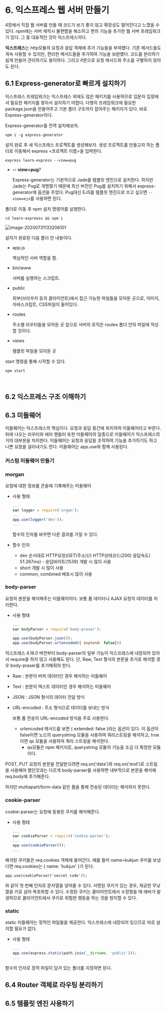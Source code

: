 # 6. 익스프레스 웹 서버 만들기

4장에서 직접 웹 서버를 만들 때 코드가 보기 좋지 않고 확장성도 떨어진다고 느꼈을 수 있다.
npm에는 서버 제작시 불편함을 해소하고 편의 기능을 추가한 웹 서버 프레임워크가 있다. 그 중 대표적인 것이 익스프레스이다.

**익스프레스**는 http모듈의 요청과 응답 객체에 추가 기능들을 부여했다. 기존 메서드들도 게속 사용할 수 있지만, 편리한 메서드들을 추가하여 기능을 보완했다. 코드를 분리하기 쉽게 만들어 관리하기도 용이하다. 그리고 if문으로 요청 메서드와 주소를 구별하지 않아도 된다.

## 6.1 Express-generator로 빠르게 설치하기

익스프레스 프레임워크는 익스프레스 외에도 많은 패키지를 사용하므로 입문자 입장에서 필요한 패키지를 찾아서 설치하기 어렵다. 다행히 프레임워크에 필요한 package.json을 만들어주고 기본 폴더 구조까지 잡아주는 패키지가 있다. 바로 Express-generator이다.

Express-generator를 전역 설치해보자.

```Consol
npm i -g express-generator
```

설치 완료 후 새 익스프레스 프로젝트를 생성해보자. 생성 프로젝트를 만들고자 하는 폴더로 이동해서 express <프로젝트 이름>을 입력한다.

```consol
express learn-express --view=pug
```

* **-- view=pug**?

  Express-generator는 기본적으로 Jade를 템플릿 엔진으로 설치한다. 하지만 Jade는 Pug로 개명했기 때문에 최신 버전인 Pug를 설치하기 위해서 express-generator에 옵션을 주었다.
  Pug대신 EJS를 템플릿 엔진으로 쓰고 싶으면 `--view=ejs`를 사용하면 된다.

폴더로 이동 후 npm 설치 명령어를 실행한다.

```consol
cd learn-exprewss && npm i
```

![image-20200731133206101](C:\Users\klop0\AppData\Roaming\Typora\typora-user-images\image-20200731133206101.png)

설치가 완료된 다음 폴더 안 내용이다.

* app.js

  핵심적인 서버 역할을 함.

* bin/www

  서버를 실행하는 스크립트.

* public

  외부(브라우저 등의 클라이언트)에서 접근 가능한 파일들을 모아둔 곳으로, 이미지, 자바스크립트, CSS파일이 들어있다.

* routes

  주소별 라우터들을 모아둔 곳
  앞으로 서버의 로직은 routes 폴더 안의 파일에 작성할 것이다.

* views

  템플릿 파일을 모아둔 곳

start 명령을 통해 시작할 수 있다.

```consol
npm start
```

<br>

## 6.2 익스프레스 구조 이해하기

 

## 6.3 미들웨어

미들웨어는 익스프레스의 핵심이다. 요청과 응답 중간에 위치하여 미들웨어라고 부른다.
뒤에 나오는 라우터와 에러 핸들러 또한 미들웨어의 일종으로 미들웨어가 익스프레스의 거의 대부분을 차지한다.
미들웨어는 요청과 응답을 조작하여 기능을 추가하기도 하고 나쁜 요청을 걸러내기도 한다. 미들웨어는 app.use와 함께 사용된다.

### 커스텀 미들웨어 만들기

### morgan

요청에 대한 정보를 콘솔에 기록해주는 미들웨어

* 사용 형태

  ```javascript
  ...
  var logger = require('organ');
  ...
  app.use(logger('dev'));
  ...
  ```

  함수의 인자를 바꾸면 다른 결과를 가질 수 있다.

* 함수 인자

  * dev
    순서대로 HTTP요청(GET)주소)(/) HTTP상태코드(200) 응답속도( 51.267ms) - 응답바이트(1539)
    개발 시 많이 사용
  * short
    개발 시 많이 사용
  * common, combined
    배포시 많이 사용

### body-parser

요청의 본문을 해석해주는 미들웨어이다. 보통 폼 데이터나 AJAX 요청의 데이터를 처리한다.

* 사용 형태

  ```javascript
  ...
  var bodyParser = require('body-praser');
  ...
  app.use(bodyParser.json());
  app.use(bodyParser.urlencoded({ exptend: false}))
  ```

익스프레스 4.16.0 버전부터 body-parser의 일부 기능이 익스프레스에 내장되어 있어서 require을 하지 않고 사용해도 된다.
단, Raw, Text 형식의 본문을 추가로 해석할 경우 body-praser를 추가해줘야 한다.

* Raw
  : 본문이 버퍼 데이터인 경우 해석하는 미들웨어

* Text
  : 본문이 텍스트 데이터인 경우 해석하는 미들웨어

* JSON
  : JSON 형식의 데이터 전달 방식

* URL-encoded
  : 주소 형식으로 데이터를 보내는 방식

  보통 폼 전송이 URL-encoded 방식을 주로 사용한다.

  * urlencoded 메서드를 보면 { extended: false }라는 옵션이 있다. 이 옵션이 false이면 노드의 querystring 모듈을 사용하여 쿼리스트링을 해석하고, true이면 qs 모듈을 사용하여 쿼리 스트링을 해석한다.
    * qs모듈은 npm 패키지로, querystring 모듈의 기능을 조금 더 확장한 모듈이다.

POST, PUT 요청의 본문을 전달받으려면 req.on('data')와 req.on('end')로 스트림을 사용해야 했던것과는 다르게 body-parser를 사용하면 내부적으로 본문을 해석해 req.body에  추가해준다.

하지만 multiapart/form-data 같은 폼을 통해 전송된 데이터는 해석하지 못한다.

### cookie-parser

cookie-parser는 요청에 동봉된 쿠키를 해석해준다.

* 사용 형태

  ```javascript
  ...
  var cookieParser = require('cookie-parser');
  ...
  app.use(cookieParser());
  ...
  ```

해석된 쿠키들은 req.cookies 객체에 들어간다. 예를 들어 name=kukjun 쿠키를 보냈다면 req.cookies는 { name: 'kukjun' }가 된다.

`app.use(cookieParser('secret code'));`

와 같이 첫 번째 인자로 문자열을 넣어줄 수 있다. 서명된 쿠키가 있는 경우, 제공한 무낮열을 키로 삼아 복호화할 수 있다. 수정된 쿠키는 클라이언트에서 수정했을 때 에버가 발생하므로 클라이언트에서 쿠키로 위험한 행동을 하는 것을 방지할 수 있다.

### static

static  미들웨어는 정적인 파일들을 제공한다.
익스프레스에 내장되어 있으므로 따로 설치할 필요가 없다.

* 사용 형태

  ```javascript
  ...
  app.use(express.static(path.join(__dirname, 'public')));
  ...
  ```

함수의 인자로 정적 파일이 담겨 있는 폴더를 지정하면 된다.

## 6.4 Router 객체로 라우팅 분리하기

## 6.5 템플릿 엔진 사용하기